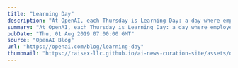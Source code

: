 ```yaml
---
title: "Learning Day"
description: "At OpenAI, each Thursday is Learning Day: a day where employees have the option to self-study technical skills that will make them better at their job but which aren’t being learned from daily work."
summary: "At OpenAI, each Thursday is Learning Day: a day where employees have the option to self-study technical skills that will make them better at their job but which aren’t being learned from daily work."
pubDate: "Thu, 01 Aug 2019 07:00:00 GMT"
source: "OpenAI Blog"
url: "https://openai.com/blog/learning-day"
thumbnail: "https://raisex-llc.github.io/ai-news-curation-site/assets/openai_logo.png"
---
```


